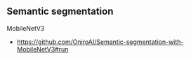 
## Semantic segmentation
MobileNetV3
 - https://github.com/OniroAI/Semantic-segmentation-with-MobileNetV3#run
